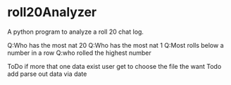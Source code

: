 # roll20Analyzer
A python program to analyze a roll 20 chat log. 


Q:Who has the most nat 20 
Q:Who has the most nat 1
Q:Most rolls below a number in a row
Q:who rolled the highest number


ToDo if more that one data exist user get to choose the file the want
Todo add parse out data via date